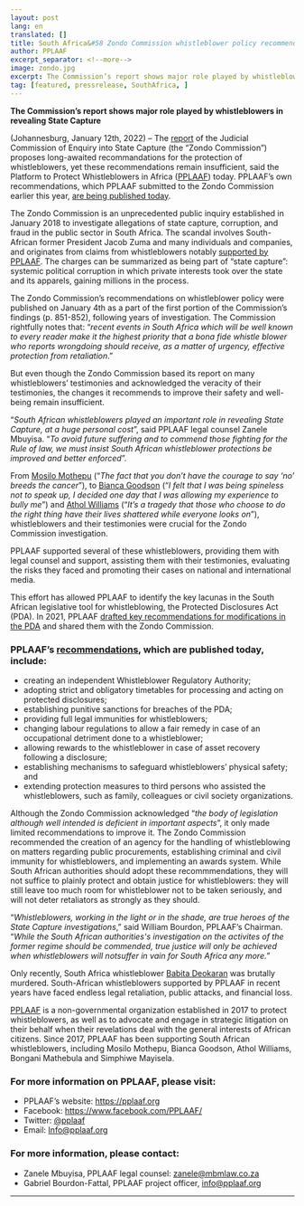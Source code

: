 ```yaml
---
layout: post
lang: en
translated: []
title: South Africa&#58 Zondo Commission whistleblower policy recommendations encouraging but insufficient 
author: PPLAAF
excerpt_separator: <!--more-->
image: zondo.jpg
excerpt: The Commission’s report shows major role played by whistleblowers in revealing State Capture
tag: [featured, pressrelease, SouthAfrica, ]
---
```


**The Commission’s report shows major role played by whistleblowers in revealing State Capture**

(Johannesburg, January 12th, 2022) – The [report](https://www.gov.za/sites/default/files/gcis_document/202201/judicial-commission-inquiry-state-capture-reportpart-1.pdf) of the Judicial Commission of Enquiry into State Capture (the “Zondo Commission”) proposes long-awaited recommandations for the protection of whistleblowers, yet these recommendations remain insufficient, said the Platform to Protect Whistleblowers in Africa ([PPLAAF](https://pplaaf.org)) today. PPLAAF’s own recommendations, which PPLAAF submitted to the Zondo Commission earlier this year, [are being published today](https://pplaaf.org/downloads/PPLAAFSAwhistleblowerrecommendations.pdf).

The Zondo Commission is an unprecedented public inquiry established in January 2018 to investigate allegations of state capture, corruption, and fraud in the public sector in South Africa. The scandal involves South-African former President Jacob Zuma and many individuals and companies, and originates from claims from whistleblowers notably [supported by PPLAAF](https://www.pplaaf.org/cases/state-capture.html). The charges can be summarized as being part of “state capture”: systemic political corruption in which private interests took over the state and its apparels, gaining millions in the process.

The Zondo Commission’s recommendations on whistleblower policy were published on January 4th as a part of the first portion of the Commission’s findings (p. 851-852), following years of investigation. The Commission rightfully notes that: “_recent events in South Africa which will be well known to every reader make it the highest priority that a bona fide whistle blower who reports wrongdoing should receive, as a matter of urgency, effective protection from retaliation_.”

But even though the Zondo Commission based its report on many whistleblowers’ testimonies and acknowledged the veracity of their testimonies, the changes it recommends to improve their safety and well-being remain insufficient.

“_South African whistleblowers played an important role in revealing State Capture, at a huge personal cost_”, said PPLAAF legal counsel Zanele Mbuyisa. “_To avoid future suffering and to commend those fighting for the Rule of law, we must insist South African whistleblower protections be improved and better enforced_”.

From [Mosilo Mothepu](https://www.pplaaf.org/whistleblowers/mosilo-mothepu.html) (“_The fact that you don’t have the courage to say ‘no’ breeds the cancer_”), to [Bianca Goodson](https://www.pplaaf.org/whistleblowers/bianca-goodson.html) (“_I felt that I was being spineless not to speak up, I decided one day that I was allowing my experience to bully me_”) and [Athol Williams](https://www.pplaaf.org/whistleblowers/athol-williams.html) (“_It’s a tragedy that those who choose to do the right thing have their lives shattered while everyone looks on_”), whistleblowers and their testimonies were crucial for the Zondo Commission investigation.

PPLAAF supported several of these whistleblowers, providing them with legal counsel and support, assisting them with their testimonies, evaluating the risks they faced and promoting their cases on national and international media.

This effort has allowed PPLAAF to identify the key lacunas in the South African legislative tool for whistleblowing, the Protected Disclosures Act (PDA). In 2021, PPLAAF [drafted key recommendations for modifications in the PDA](https://pplaaf.org/downloads/PPLAAFSAwhistleblowerrecommendations.pdf) and shared them with the Zondo Commission.

### PPLAAF’s [recommendations](https://pplaaf.org/downloads/PPLAAFSAwhistleblowerrecommendations.pdf), which are published today, include:

- creating an independent Whistleblower Regulatory Authority;
- adopting strict and obligatory timetables for processing and acting on protected disclosures;
- establishing punitive sanctions for breaches of the PDA;
- providing full legal immunities for whistleblowers;
- changing labour regulations to allow a fair remedy in case of an occupational detriment done to a whistleblower;
- allowing rewards to the whistleblower in case of asset recovery following a disclosure;
- establishing mechanisms to safeguard whistleblowers’ physical safety; and
- extending protection measures to third persons who assisted the whistleblowers, such as family, colleagues or civil society organizations.

Although the Zondo Commission acknowledged “_the body of legislation although well intended is deficient in important aspects_”, it only made limited recommendations to improve it. The Zondo Commission recommended the creation of an agency for the handling of whistleblowing on matters regarding public procurements, establishing criminal and civil immunity for whistleblowers, and implementing an awards system. While South African authorities should adopt these recommmendations, they will not suffice to plainly protect and obtain justice for whistleblowers: they will still leave too much room for whistleblower not to be taken seriously, and will not deter retaliators as strongly as they should.

“_Whistleblowers, working in the light or in the shade, are true heroes of the State Capture investigations_,” said William Bourdon, PPLAAF’s Chairman. “_While the South African authorities's investigation on the activites of the former regime should be commended, true justice will only be achieved when whistleblowers will notsuffer in vain for South Africa any more._”

Only recently, South Africa whistleblower [Babita Deokaran](https://mg.co.za/news/2021-12-04-babita-deokaran-an-obstacle-for-the-corrupt/) was brutally murdered. South-African whistleblowers supported by PPLAAF in recent years have faced endless legal retaliation, public attacks, and financial loss.

[PPLAAF](https://pplaaf.org) is a non-governmental organization established in 2017 to protect whistleblowers, as well as to advocate and engage in strategic litigation on their behalf when their revelations deal with the general interests of African citizens. Since 2017, PPLAAF has been supporting South African whistleblowers, including Mosilo Mothepu, Bianca Goodson, Athol Williams, Bongani Mathebula and Simphiwe Mayisela.


### For more information on PPLAAF, please visit:

- PPLAAF’s website: <https://pplaaf.org> 
- Facebook: <https://www.facebook.com/PPLAAF/> 
- Twitter: [@pplaaf](https://twitter.com/PPLAAF) 
- Email: Info@pplaaf.org


### For more information, please contact:

- Zanele Mbuyisa, PPLAAF legal counsel: [zanele@mbmlaw.co.za](mailto:zanele@mbmlaw.co.za)
- Gabriel Bourdon-Fattal, PPLAAF project officer, [info@pplaaf.org](mailto:info@pplaaf.org)


<hr>

<br/>
<br/>
<br/>

